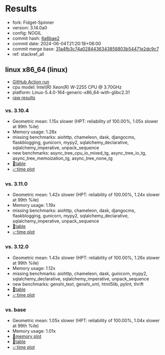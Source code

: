 # Results

- fork: Fidget-Spinner
- version: 3.14.0a0
- config: NOGIL
- commit hash: [6a6bae2](https://github.com/Fidget%2dSpinner/cpython/commit/6a6bae2)
- commit date: 2024-06-04T21:20:18+08:00
- commit merge base: [31a4fb3c74a0284436343858803b54471e2dc9c7](https://github.com/Fidget%2dSpinner/cpython/commit/31a4fb3c74a0284436343858803b54471e2dc9c7)
- ref: stackref_all

## linux x86_64 (linux)

- [GitHub Action run](https://github.com/faster-cpython/benchmarking/actions/runs/9380328408)
- cpu model: Intel(R) Xeon(R) W-2255 CPU @ 3.70GHz
- platform: Linux-5.4.0-164-generic-x86_64-with-glibc2.31
- [raw results](bm-20240604-linux-x86_64-Fidget%252dSpinner-stackref_all-3.14.0a0-6a6bae2.json)

### vs. 3.10.4

- Geometric mean: 1.15x slower (HPT: reliability of 100.00%, 1.05x slower at 99th %ile)
- Memory usage: 1.28x
- missing benchmarks: aiohttp, chameleon, dask, djangocms, flaskblogging, gunicorn, mypy2, sqlalchemy_declarative, sqlalchemy_imperative, unpack_sequence
- new benchmarks: async_tree_cpu_io_mixed_tg, async_tree_io_tg, async_tree_memoization_tg, async_tree_none_tg
- [📄table](bm-20240604-linux-x86_64-Fidget%252dSpinner-stackref_all-3.14.0a0-6a6bae2-vs-3.10.4.md)
- [📈time plot](bm-20240604-linux-x86_64-Fidget%252dSpinner-stackref_all-3.14.0a0-6a6bae2-vs-3.10.4.png)

### vs. 3.11.0

- Geometric mean: 1.42x slower (HPT: reliability of 100.00%, 1.24x slower at 99th %ile)
- Memory usage: 1.19x
- missing benchmarks: aiohttp, chameleon, dask, djangocms, flaskblogging, gunicorn, mypy2, sqlalchemy_declarative, sqlalchemy_imperative, unpack_sequence
- [📄table](bm-20240604-linux-x86_64-Fidget%252dSpinner-stackref_all-3.14.0a0-6a6bae2-vs-3.11.0.md)
- [📈time plot](bm-20240604-linux-x86_64-Fidget%252dSpinner-stackref_all-3.14.0a0-6a6bae2-vs-3.11.0.png)

### vs. 3.12.0

- Geometric mean: 1.43x slower (HPT: reliability of 100.00%, 1.26x slower at 99th %ile)
- Memory usage: 1.12x
- missing benchmarks: aiohttp, chameleon, dask, gunicorn, mypy2, sqlalchemy_declarative, sqlalchemy_imperative, unpack_sequence
- new benchmarks: genshi_text, genshi_xml, html5lib, pylint, thrift
- [📄table](bm-20240604-linux-x86_64-Fidget%252dSpinner-stackref_all-3.14.0a0-6a6bae2-vs-3.12.0.md)
- [📈time plot](bm-20240604-linux-x86_64-Fidget%252dSpinner-stackref_all-3.14.0a0-6a6bae2-vs-3.12.0.png)

### vs. base

- Geometric mean: 1.05x slower (HPT: reliability of 100.00%, 1.04x slower at 99th %ile)
- Memory usage: 1.01x
- [🧠memory plot](bm-20240604-linux-x86_64-Fidget%252dSpinner-stackref_all-3.14.0a0-6a6bae2-vs-base-mem.png)
- [📄table](bm-20240604-linux-x86_64-Fidget%252dSpinner-stackref_all-3.14.0a0-6a6bae2-vs-base.md)
- [📈time plot](bm-20240604-linux-x86_64-Fidget%252dSpinner-stackref_all-3.14.0a0-6a6bae2-vs-base.png)

